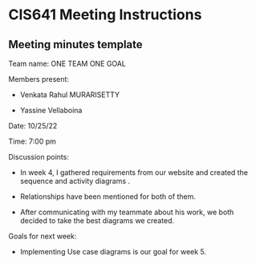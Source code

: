 # CIS641 Meeting Instructions
## Meeting minutes template

Team name: ONE TEAM ONE GOAL

Members present:  
   * Venkata Rahul MURARISETTY
   
   * Yassine Vellaboina

Date: 10/25/22

Time:  7:00 pm

Discussion points: 

* In week 4, I gathered requirements from our website and created the sequence and activity diagrams 
.
* Relationships have been mentioned for both of them.

* After communicating with my teammate about his work, we both decided to take the best diagrams we created.

Goals for next week:

* Implementing Use case diagrams is our goal for week 5.



